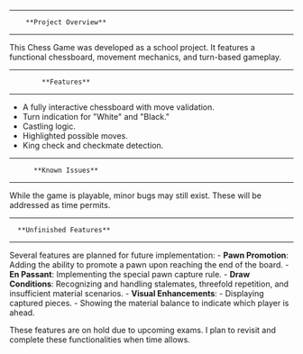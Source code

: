---------------------------------------
        **Project Overview**
---------------------------------------
This Chess Game was developed as a school project. It features a functional chessboard, movement mechanics, and turn-based gameplay.

---------------------------------------
            **Features**
---------------------------------------
- A fully interactive chessboard with move validation.
- Turn indication for "White" and "Black."
- Castling logic.
- Highlighted possible moves.
- King check and checkmate detection.

---------------------------------------
          **Known Issues**
---------------------------------------
While the game is playable, minor bugs may still exist. These will be addressed as time permits.

---------------------------------------
      **Unfinished Features**
---------------------------------------
Several features are planned for future implementation:
    - **Pawn Promotion**: Adding the ability to promote a pawn upon reaching the end of the board.
    - **En Passant**: Implementing the special pawn capture rule.
    - **Draw Conditions**: Recognizing and handling stalemates, threefold repetition, and insufficient material scenarios.
    - **Visual Enhancements**:
        - Displaying captured pieces.
        - Showing the material balance to indicate which player is ahead.

These features are on hold due to upcoming exams. I plan to revisit and complete these functionalities when time allows.
